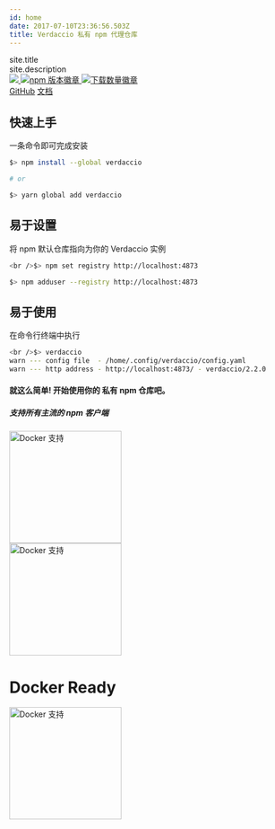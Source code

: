 ```yaml
---
id: home
date: 2017-07-10T23:36:56.503Z
title: Verdaccio 私有 npm 代理仓库
---
```



<div class="top-section-home">
    <div class="logo-section"></div>

<div class="title-section">
    site.title
</div>

<div class="subtitle-section">
    site.description
</div>

<div class="badges">
        <span>
                <a href="https://github.com/verdaccio/verdaccio">
                        <img src="https://img.shields.io/github/stars/verdaccio/verdaccio.svg?style=social&label=Star&maxAge=3600" style="max-width:100%;">
                </a>
        </span>
        <span>
                <a href="https://www.npmjs.org/package/verdaccio">
                        <img src="https://img.shields.io/npm/v/verdaccio.svg" alt="npm 版本徽章">
                </a>
        </span>
        <span>
                <a href="https://www.npmjs.org/package/verdaccio">
                        <img src="https://camo.githubusercontent.com/81e53cc0a99c3ae97709fa66232a5807c346c61e/687474703a2f2f696d672e736869656c64732e696f2f6e706d2f646d2f76657264616363696f2e737667" alt="下载数量徽章" data-canonical-src="http://img.shields.io/npm/dm/verdaccio.svg" style="max-width:100%;">
                </a>
        </span>
</div>

<div class="link-section">
        <a href="https://github.com/verdaccio" title="Github verdaccio page">GitHub</a>
        <a href="https://github.com/verdaccio/verdaccio/tree/master/wiki" title="Documentation">文档</a>
</div>


</div> 

## 快速上手

一条命令即可完成安装

```sh
$> npm install --global verdaccio

# or

$> yarn global add verdaccio

```

## 易于设置

将 npm 默认仓库指向为你的 Verdaccio 实例

```sh
<br />$> npm set registry http://localhost:4873

$> npm adduser --registry http://localhost:4873

```

## 易于使用

在命令行终端中执行

```sh
<br />$> verdaccio
warn --- config file  - /home/.config/verdaccio/config.yaml
warn --- http address - http://localhost:4873/ - verdaccio/2.2.0

```

#### 就这么简单! 开始使用你的 **私有 npm 仓库吧**。

##### 支持所有主流的 npm 客户端

<div class="client-support">
    <div class="client">
        <img src="css/icon/npm-logo.svg" alt="Docker 支持" width="200"/>
    </div>
    <div class="client">
        <img src="css/icon/yarn-logo.svg" alt="Docker 支持" width="200"/>
    </div>
</div>

<div class="section">
    <h1>
        Docker Ready
    </h1>
    <a href="https://github.com/verdaccio/verdaccio/blob/master/wiki/docker.md" target="_blank">
        <img src="css/icon/docker.jpeg" alt="Docker 支持" width="200"/>
    </a>
</div>
